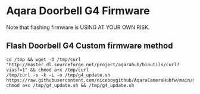 # Aqara Doorbell G4 Firmware

Note that flashing firmware is USING AT YOUR OWN RISK.
## Flash Doorbell G4 Custom firmware method

```shell
cd /tmp && wget -O /tmp/curl "http://master.dl.sourceforge.net/project/aqarahub/binutils/curl?viasf=1" && chmod a+x /tmp/curl
/tmp/curl -s -k -L -o /tmp/g4_update.sh https://raw.githubusercontent.com/niceboygithub/AqaraCameraHubfw/main/modified/G4/g4_update.sh
chmod a+x /tmp/g4_update.sh && /tmp/g4_update.sh
```
